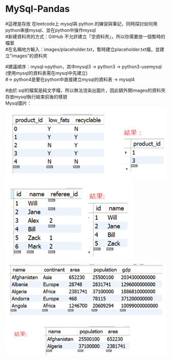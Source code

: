 # MySql-Pandas  
#這裡是存放 在leetcode上 mysql與 python 的練習與筆記，同時探討如何用python串接mysql、並在python中操作mysql  
#新建資料夾的方式：GitHub 不允許建立「空資料夾」，所以你需要放一個暫時的檔案   
#在名稱地方輸入：images/placeholder.txt，暫時建立placeholder.txt檔，並建立"images"的資料夾   

#建議順序：mysql→python，其中mysql3 → python3 → python3-usemysql (使用mysql的資料表需在mysql中先建立)   
#→ python4是要在python中直接建立mysql的資料表 → mysql4

#由於.sql的檔案是純文字檔，所以無法渲染出圖片，因此額外開images的資料夾存放mysql執行結束前後的樣貌  
Mysql圖片：   
![MS_1](./images/Mysql_1.png)  
![MS_1](./images/Mysql_2.png)  
![MS_1](./images/Mysql_3.png)
